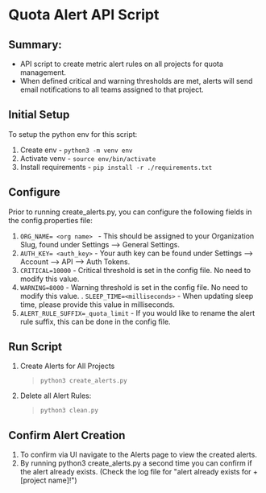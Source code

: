# Quota Alert API Script

## Summary:

- API script to create metric alert rules on all projects for quota management.
- When defined critical and warning thresholds are met, alerts will send email notifications to all teams assigned to that project.

## Initial Setup

To setup the python env for this script:

1. Create env - ```python3 -m venv env```
2. Activate venv - ```source env/bin/activate```
3. Install requirements - ```pip install -r ./requirements.txt```

## Configure

Prior to running create_alerts.py, you can configure the following fields in the config.properties file:

1. `ORG_NAME= <org name> ` - This should be assigned to your Organization Slug, found under Settings --> General Settings.
2. `AUTH_KEY= <auth_key>` - Your auth key can be found under Settings --> Account --> API --> Auth Tokens.
3. `CRITICAL=10000` - Critical threshold is set in the config file. No need to modify this value. 
4. `WARNING=8000` - Warning threshold is set in the config file. No need to modify this value. 
. `SLEEP_TIME=<milliseconds>` - When updating sleep time, please provide this value in milliseconds.
6. `ALERT_RULE_SUFFIX=_quota_limit` - If you would like to rename the alert rule suffix, this can be done in the config file. 


## Run Script 

1. Create Alerts for All Projects

    > ```python3 create_alerts.py```

2. Delete all Alert Rules:

    > ```python3 clean.py```


## Confirm Alert Creation

1. To confirm via UI navigate to the Alerts page to view the created alerts.
2. By running python3 create_alerts.py a second time you can confirm if the alert already exists. (Check the log file for "alert already exists for + [project name]!")
